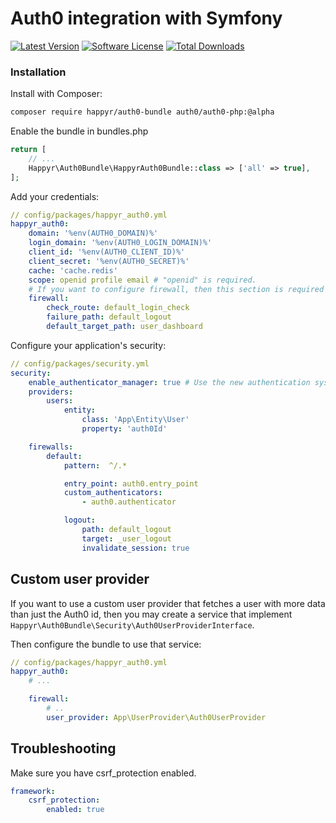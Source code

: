 # Auth0 integration with Symfony

[![Latest Version](https://img.shields.io/github/release/Happyr/auth0-bundle.svg?style=flat-square)](https://github.com/Happyr/auth0-bundle/releases)
[![Software License](https://img.shields.io/badge/license-MIT-brightgreen.svg?style=flat-square)](LICENSE)
[![Total Downloads](https://img.shields.io/packagist/dt/happyr/auth0-bundle.svg?style=flat-square)](https://packagist.org/packages/happyr/auth0-bundle)

### Installation

Install with Composer:

```bash
composer require happyr/auth0-bundle auth0/auth0-php:@alpha
```

Enable the bundle in bundles.php

```php
return [
    // ...
    Happyr\Auth0Bundle\HappyrAuth0Bundle::class => ['all' => true],
];
```

Add your credentials:

```yaml
// config/packages/happyr_auth0.yml
happyr_auth0:
    domain: '%env(AUTH0_DOMAIN)%'
    login_domain: '%env(AUTH0_LOGIN_DOMAIN)%'
    client_id: '%env(AUTH0_CLIENT_ID)%'
    client_secret: '%env(AUTH0_SECRET)%'
    cache: 'cache.redis'
    scope: openid profile email # "openid" is required.
    # If you want to configure firewall, then this section is required
    firewall:
        check_route: default_login_check
        failure_path: default_logout
        default_target_path: user_dashboard
```

Configure your application's security:

```yaml
// config/packages/security.yml
security:
    enable_authenticator_manager: true # Use the new authentication system
    providers:
        users:
            entity:
                class: 'App\Entity\User'
                property: 'auth0Id'

    firewalls:
        default:
            pattern:  ^/.*

            entry_point: auth0.entry_point
            custom_authenticators:
                - auth0.authenticator

            logout:
                path: default_logout
                target: _user_logout
                invalidate_session: true
```

## Custom user provider

If you want to use a custom user provider that fetches a user with more data than
just the Auth0 id, then you may create a service that implement `Happyr\Auth0Bundle\Security\Auth0UserProviderInterface`.

Then configure the bundle to use that service:

```yaml
// config/packages/happyr_auth0.yml
happyr_auth0:
    # ...

    firewall:
        # ..
        user_provider: App\UserProvider\Auth0UserProvider
```

## Troubleshooting

Make sure you have csrf_protection enabled.

```yaml
framework:
    csrf_protection:
        enabled: true
```
